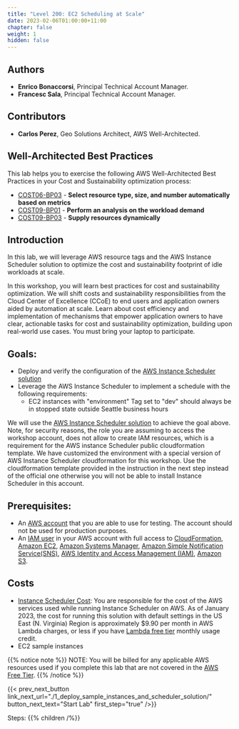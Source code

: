 ```yaml
---
title: "Level 200: EC2 Scheduling at Scale"
date: 2023-02-06T01:00:00+11:00
chapter: false
weight: 1
hidden: false
---
```


## Authors
* **Enrico Bonaccorsi**, Principal Technical Account Manager.
* **Francesc Sala**, Principal Technical Account Manager.

## Contributors
* **Carlos Perez**, Geo Solutions Architect, AWS Well-Architected.

## Well-Architected Best Practices

This lab helps you to exercise the following AWS Well-Architected Best Practices in your Cost and Sustainability optimization process:

* [COST06-BP03](https://docs.aws.amazon.com/wellarchitected/latest/cost-optimization-pillar/cost_type_size_number_resources_metrics.html) - **Select resource type, size, and number automatically based on metrics**
* [COST09-BP01](https://docs.aws.amazon.com/wellarchitected/latest/cost-optimization-pillar/cost_manage_demand_resources_cost_analysis.html) - **Perform an analysis on the workload demand**
* [COST09-BP03](https://docs.aws.amazon.com/wellarchitected/latest/cost-optimization-pillar/cost_manage_demand_resources_dynamic.html) - **Supply resources dynamically**


## Introduction

In this lab, we will leverage AWS resource tags and the AWS Instance Scheduler solution to optimize the cost and sustainability footprint of idle workloads at scale.

In this workshop, you will learn best practices for cost and sustainability optimization. We will shift costs and sustainability responsibilities from the Cloud Center of Excellence (CCoE) to end users and application owners aided by automation at scale. Learn about cost efficiency and implementation of mechanisms that empower application owners to have clear, actionable tasks for cost and sustainability optimization, building upon real-world use cases. You must bring your laptop to participate.


## Goals: 

* Deploy and verify the configuration of the [AWS Instance Scheduler solution](https://aws.amazon.com/solutions/implementations/instance-scheduler-on-aws/)
* Leverage the AWS Instance Scheduler to implement a schedule with the following requirements:
    * EC2 instances with "environment" Tag set to "dev" should always be in stopped state outside Seattle business hours

We will use the [AWS Instance Scheduler solution](https://aws.amazon.com/solutions/implementations/instance-scheduler-on-aws/) to achieve the goal above. Note, for security reasons, the role you are assuming to access the workshop account, does not allow to create IAM resources, which is a requirement for the AWS instance Scheduler public cloudformation template. We have customized the environment with a special version of AWS Instance Scheduler cloudformation for this workshop. Use the cloudformation template provided in the instruction in the next step instead of the official one otherwise you will not be able to install Instance Scheduler in this account.


## Prerequisites:

* An [AWS account](https://portal.aws.amazon.com/gp/aws/developer/registration/index.html) that you are able to use for testing. The account should not be used for production purposes.
* An [IAM user](https://docs.aws.amazon.com/IAM/latest/UserGuide/id_users.html) in your AWS account with full access to [CloudFormation](https://aws.amazon.com/cloudformation/), [Amazon EC2](https://aws.amazon.com/ec2/), [Amazon Systems Manager](https://aws.amazon.com/systems-manager/), [Amazon Simple Notification Service(SNS)](https://aws.amazon.com/sns/), [AWS Identity and Access Management (IAM)](https://aws.amazon.com/iam/), [Amazon S3](https://aws.amazon.com/s3/).

## Costs

* [Instance Scheduler Cost](https://docs.aws.amazon.com/solutions/latest/instance-scheduler-on-aws/cost.html): You are responsible for the cost of the AWS services used while running Instance Scheduler on AWS. As of January 2023, the cost for running this solution with default settings in the US East (N. Virginia) Region is approximately $9.90 per month in AWS Lambda charges, or less if you have [Lambda free tier](https://aws.amazon.com/lambda/pricing/) monthly usage credit.
* EC2 sample instances

{{% notice note %}}
NOTE: You will be billed for any applicable AWS resources used if you complete this lab that are not covered in the [AWS Free Tier](https://aws.amazon.com/free/).
{{% /notice %}}

{{< prev_next_button link_next_url="./1_deploy_sample_instances_and_scheduler_solution/" button_next_text="Start Lab" first_step="true" />}}

Steps:
{{% children  /%}}
